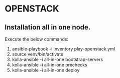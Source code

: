 OPENSTACK
=
Installation all in one node.
-

Execute the below commands:
1. ansible-playbook -i inventory play-openstack.yml
2. source venv/bin/activate
3. kolla-ansible -i all-in-one bootstrap-servers
4. kolla-ansible -i all-in-one prechecks
5. kolla-ansible -i all-in-one deploy
